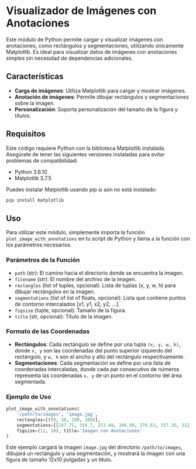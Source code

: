 # Visualizador de Imágenes con Anotaciones

Este módulo de Python permite cargar y visualizar imágenes con anotaciones, como rectángulos y segmentaciones, utilizando únicamente Matplotlib. Es ideal para visualizar datos de imágenes con anotaciones simples sin necesidad de dependencias adicionales.

## Características

- **Carga de imágenes**: Utiliza Matplotlib para cargar y mostrar imágenes.
- **Anotación de imágenes**: Permite dibujar rectángulos y segmentaciones sobre la imagen.
- **Personalización**: Soporta personalización del tamaño de la figura y títulos.

## Requisitos

Este código requiere Python con la biblioteca Matplotlib instalada. Asegúrate de tener las siguientes versiones instaladas para evitar problemas de compatibilidad:

- Python 3.8.10
- Matplotlib 3.7.5

Puedes instalar Matplotlib usando pip si aún no está instalado:

```bash
pip install matplotlib
```

## Uso

Para utilizar este módulo, simplemente importa la función `plot_image_with_annotations` en tu script de Python y llama a la función con los parámetros necesarios.

### Parámetros de la Función

- `path` (str): El camino hacia el directorio donde se encuentra la imagen.
- `filename` (str): El nombre del archivo de la imagen.
- `rectangles` (list of tuples, opcional): Lista de tuplas (x, y, w, h) para dibujar rectángulos en la imagen.
- `segmentations` (list of list of floats, opcional): Lista que contiene puntos de contorno intercalados [x1, y1, x2, y2, ...].
- `figsize` (tuple, opcional): Tamaño de la figura.
- `title` (str, opcional): Título de la imagen.

### Formato de las Coordenadas

- **Rectángulos**: Cada rectángulo se define por una tupla `(x, y, w, h)`, donde `x, y` son las coordenadas del punto superior izquierdo del rectángulo, y `w, h` son el ancho y alto del rectángulo respectivamente.
- **Segmentaciones**: Cada segmentación se define por una lista de coordenadas intercaladas, donde cada par consecutivo de números representa las coordenadas `x, y` de un punto en el contorno del área segmentada.

### Ejemplo de Uso

```python
plot_image_with_annotations(
    '/path/to/images', 'image.jpg',
    rectangles=[(50, 50, 100, 100)],
    segmentations=[[247.71, 354.7, 253.49, 346.99, 276.63, 337.35, 312.29, 333.49]],
    figsize=(12, 10), title='Imagen con Anotaciones'
)
```

Este ejemplo cargará la imagen `image.jpg` del directorio `/path/to/images`, dibujará un rectángulo y una segmentación, y mostrará la imagen con una figura de tamaño 12x10 pulgadas y un título.